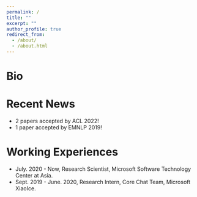 ```yaml
---
permalink: /
title: ""
excerpt: ""
author_profile: true
redirect_from: 
  - /about/
  - /about.html
---
```


# Bio

# Recent News
* 2 papers accepted by ACL 2022!
* 1 paper accepted by EMNLP 2019!

# Working Experiences

* July. 2020 - Now, Research Scientist, Microsoft Software Technology Center at Asia.
* Sept. 2019 - June. 2020, Research Intern, Core Chat Team, Microsoft XiaoIce.






